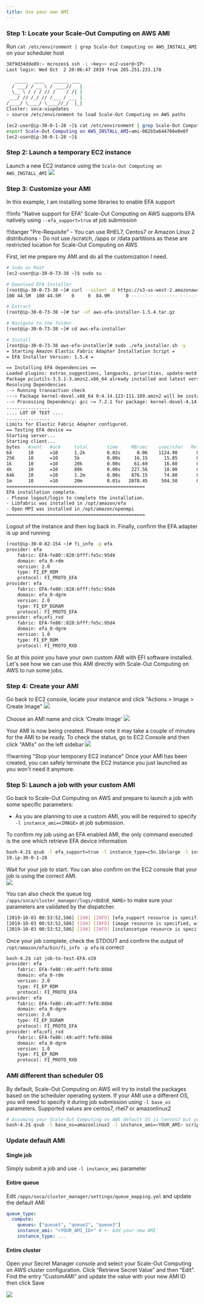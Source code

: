```yaml
---
title: Use your own AMI
---
```


### Step 1: Locate your Scale-Out Computing on AWS AMI

Run `cat /etc/environment | grep Scale-Out Computing on AWS_INSTALL_AMI` on your scheduler host

~~~bash hl_lines="13"
38f9d34dde89:~ mcrozes$ ssh -i <key>> ec2-user@<IP>
Last login: Wed Oct  2 20:06:47 2019 from 205.251.233.178

   _____  ____   ______ ___
  / ___/ / __ \ / ____//   |
  \__ \ / / / // /    / /| |
 ___/ // /_/ // /___ / ___ |
/____/ \____/ \____//_/  |_|
Cluster: soca-uiupdates
> source /etc/environment to load Scale-Out Computing on AWS paths

[ec2-user@ip-30-0-1-28 ~]$ cat /etc/environment | grep Scale-Out Computing on AWS_INSTALL_AMI
export Scale-Out Computing on AWS_INSTALL_AMI=ami-082b5a644766e0e6f
[ec2-user@ip-30-0-1-28 ~]$
~~~

### Step 2: Launch a temporary EC2 instance

Launch a new EC2 instance using the `Scale-Out Computing on AWS_INSTALL_AMI` 
![](../imgs/use-efa-ami-1.png)

### Step 3: Customize your AMI

In this example, I am installing some libraries to enable EFA support 

!!!info "Native support for EFA"
    Scale-Out Computing on AWS supports EFA natively using `--efa_support=true` at job submission

!!!danger "Pre-Requisite"
    - You can use RHEL7, Centos7 or Amazon Linux 2 distributions
    - Do not use /scratch, /apps or /data partitions as these are restricted location for Scale-Out Computing on AWS

First, let me prepare my AMI and do all the customization I need.
~~~bash
# Sudo as Root
[ec2-user@ip-30-0-73-38 ~]$ sudo su -

# Download EFA Installer
[root@ip-30-0-73-38 ~]# curl --silent -O https://s3-us-west-2.amazonaws.com/aws-efa-installer/aws-efa-installer-1.5.4.tar.gz
100 44.5M  100 44.5M    0     0  84.9M      0 --:--:-- --:--:-- --:--:-- 84.9M

# Extract 
[root@ip-30-0-73-38 ~]# tar -xf aws-efa-installer-1.5.4.tar.gz

# Navigate to the folder 
[root@ip-30-0-73-38 ~]# cd aws-efa-installer

# Install
[root@ip-30-0-73-38 aws-efa-installer]# sudo ./efa_installer.sh -y
= Starting Amazon Elastic Fabric Adapter Installation Script =
= EFA Installer Version: 1.5.4 =

== Installing EFA dependencies ==
Loaded plugins: extras_suggestions, langpacks, priorities, update-motd
Package pciutils-3.5.1-3.amzn2.x86_64 already installed and latest version
Resolving Dependencies
--> Running transaction check
---> Package kernel-devel.x86_64 0:4.14.123-111.109.amzn2 will be installed
--> Processing Dependency: gcc >= 7.2.1 for package: kernel-devel-4.14.123-111.109.amzn2.x86_64
................
.... LOT OF TEXT ....
................
Limits for Elastic Fabric Adapter configured.
== Testing EFA device ==
Starting server...
Starting client...
bytes   #sent   #ack     total       time     MB/sec    usec/xfer   Mxfers/sec
64      10      =10      1.2k        0.02s      0.06    1124.90       0.00
256     10      =10      5k          0.00s     16.15      15.85       0.06
1k      10      =10      20k         0.00s     61.69      16.60       0.06
4k      10      =10      80k         0.00s    227.56      18.00       0.06
64k     10      =10      1.2m        0.00s    876.15      74.80       0.01
1m      10      =10      20m         0.01s   2078.45     504.50       0.00
===================================================
EFA installation complete.
- Please logout/login to complete the installation.
- Libfabric was installed in /opt/amazon/efa
- Open MPI was installed in /opt/amazon/openmpi
===================================================
~~~

Logout of the instance and then log back in. Finally, confirm the EFA adapter is up and running

~~~bash
[root@ip-30-0-82-154 ~]# fi_info -p efa
provider: efa
    fabric: EFA-fe80::828:bfff:fe5c:95d4
    domain: efa_0-rdm
    version: 2.0
    type: FI_EP_RDM
    protocol: FI_PROTO_EFA
provider: efa
    fabric: EFA-fe80::828:bfff:fe5c:95d4
    domain: efa_0-dgrm
    version: 2.0
    type: FI_EP_DGRAM
    protocol: FI_PROTO_EFA
provider: efa;ofi_rxd
    fabric: EFA-fe80::828:bfff:fe5c:95d4
    domain: efa_0-dgrm
    version: 1.0
    type: FI_EP_RDM
    protocol: FI_PROTO_RXD
~~~

So at this point you have your own custom AMI with EFI software installed. Let's see how we can use this AMI directly with Scale-Out Computing on AWS to run some jobs.

### Step 4: Create your AMI
Go back to EC2 console, locate your instance and click "Actions > Image > Create Image"
![](../imgs/use-efa-ami-4.png)

Choose an AMI name and click 'Create Image'
![](../imgs/use-efa-ami-5.png)

Your AMI is now being created. Please note it may take a couple of minutes for the AMI to be ready. To check the status, go to EC2 Console and then click "AMIs" on the left sidebar
![](../imgs/use-efa-ami-6.png)

!!!warning "Stop your temporary EC2 instance"
    Once your AMI has been created, you can safely terminate the EC2 instance you just launched as you won't need it anymore.

### Step 5: Launch a job with your custom AMI
Go back to Scale-Out Computing on AWS and prepare to launch a job with some specific parameters:
 - As you are planning to use a custom AMI, you will be required to specify `-l instance_ami=<IMAGE>` at job submission.
 
To confirm my job using an EFA enabled AMI, the only command executed is the one which retrieve EFA device information
~~~bash
bash-4.2$ qsub -l efa_support=true -l instance_type=c5n.18xlarge -l instance_ami=ami-0b1c9d132469d1c7d -N job-to-test-EFA  -- /opt/amazon/efa/bin/fi_info -p efa
19.ip-30-0-1-28
~~~

Wait for your job to start. You can also confirm on the EC2 console that your job is using the correct AMI.<br>
![](../imgs/use-efa-ami-7.png)

You can also check the queue log `/apps/soca/cluster_manager/logs/<QUEUE_NAME>` to make sure your parameters are validated by the dispatcher.
~~~bash
[2019-10-03 00:53:52,586] [190] [INFO] [efa_support resource is specified, will attach one EFA adapter]
[2019-10-03 00:53:52,586] [190] [INFO] [image resource is specified, will use new ec2 AMI: ami-0b1c9d132469d1c7d]
[2019-10-03 00:53:52,586] [190] [INFO] [instancetype resource is specified, will use new ec2 instance type: c5n.18xlarge]
~~~

Once your job complete, check the STDOUT and confirm the output of `/opt/amazon/efa/bin/fi_info -p efa` is correct

~~~bash
bash-4.2$ cat job-to-test-EFA.o19
provider: efa
    fabric: EFA-fe80::49:adff:fef8:88b6
    domain: efa_0-rdm
    version: 2.0
    type: FI_EP_RDM
    protocol: FI_PROTO_EFA
provider: efa
    fabric: EFA-fe80::49:adff:fef8:88b6
    domain: efa_0-dgrm
    version: 2.0
    type: FI_EP_DGRAM
    protocol: FI_PROTO_EFA
provider: efa;ofi_rxd
    fabric: EFA-fe80::49:adff:fef8:88b6
    domain: efa_0-dgrm
    version: 1.0
    type: FI_EP_RDM
    protocol: FI_PROTO_RXD
~~~

### AMI different than scheduler OS

By default, Scale-Out Computing on AWS will try to install the packages  based on the scheduler operating system. If your AMI use a different OS, you will need to specify it during job submission using `-l base_os` parameters. 
Supported values are centos7, rhel7 or amazonlinux2

~~~bash
# Assuming your Scale-Out Computing on AWS default OS is Centos7 but you want to use a Amazon Linux 2 AMI
bash-4.2$ qsub -l base_os=amazonlinux2 -l instance_ami=<YOUR_AMI> script.sh
~~~

### Update default AMI

#### Single job
Simply submit a job and use `-l instance_ami` parameter

#### Entire queue
Edit `/apps/soca/cluster_manager/settings/queue_mapping.yml` and update the default AMI

~~~yaml hl_lines="4"
queue_type:
  compute:
    queues: ["queue1", "queue2", "queue3"] 
    instance_ami: "<YOUR_AMI_ID>" # <- Add your new AMI 
    instance_type: ...
~~~

#### Entire cluster

Open your Secret Manager console and select your Scale-Out Computing on AWS cluster configuration. Click “Retrieve Secret Value” and then “Edit”.
Find the entry “CustomAMI” and update the value with your new AMI ID then click Save

![](../imgs/use-efa-ami-9.png)